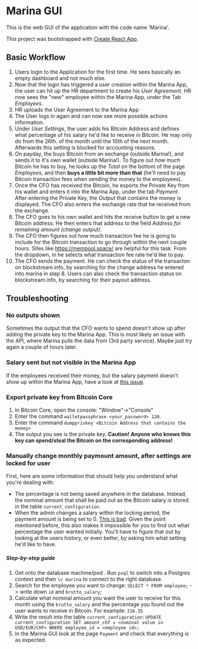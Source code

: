 # Marina GUI

This is the web GUI of the application with the code name 'Marina'.

This project was bootstrapped with [Create React App](https://github.com/facebookincubator/create-react-app).

## Basic Workflow
1) Users login to the Application for the first time. He sees basically an empty dashboard and not much else.
2) Now that the login has triggered a user creation within the Marina App, the user can hit up the HR department to create his *User Agreement*. HR now sees the "new" employee within the Marina App, under the Tab *Employees*.
3) HR uploads the User Agreement to the Marina App
4) The User logs in again and can now see more possible actions information.
5) Under *User Settings*, the user adds his Bitcoin Address and defines what percentage of his salary he'd like to receive in Bitcoin. He may only do from the 26th. of the month until the 10th of the next month. Afterwards this setting is blocked for accounting reasons.
6) On payday, the buys Bitcoin from an exchange (outside Marina!), and sends it to it's own wallet (outside Marina!). To figure out *how much* Bitcoin he has to buy, he looks up the *Total* on the bottom of the page *Employees*, and then **buys a little bit more than that** (he'll need to pay Bitcoin transaction fees when sending the money to the employees).
7) Once the CFO has received the Bitcoin, he exports the Private Key from his wallet and enters it into the Marina App, under the tab *Payment*. After entering the Private Key, the *Output* that contains the money is displayed. The CFO also enters the exchange rate that he received from the exchange.
8) The CFO goes to his own wallet and hits the receive button to get a new Bitcoin address. He then enters that address to the field *Address for remaining amount (change output)*.
9) The CFO then figures out how much transaction fee he is going to include for the Bitcoin transaction to go through within the next couple hours. Sites like https://mempool.space/ are helpful for this task. From the dropdown, in he selects what transaction fee rate he'd like to pay.
10) The CFO sends the payment. He can check the status of the transacton on blockstream.info, by searching for the change address he entered into marina in step 8. Users can also check the transaction status on blockstream.info, by searching for their payout address.

## Troubleshooting

### No outputs shown
Sometimes the output that the CFO wants to spend doesn't show up after adding the private key to the Marina App. This is most likely an issue with the API, where Marina pulls the data from (3rd party service). Maybe just try again a couple of hours later.

### Salary sent but not visible in the Marina App
If the employees received their money, but the salary payment doesn't show up within the Marina App, have a look at [this issue](https://github.com/puzzle/marina-backend/issues/12).

### Export private key from Bitcoin Core
1) In Bitcoin Core, open the console:  "Window"->"Console"
2) Enter the command `walletpassphrase <your_password> 120`.
3) Enter the command `dumpprivkey <Bitcoin Address that contains the money>` 
4) The output you see is the private key. **Caution! Anyone who knows this key can spend/steal the Bitcoin on the corresponding address!**

### Manually change monthly paymount amount, after settings are locked for user
First, here are some information that should help you understand what you're dealing with:
* The percentage is not being saved anywhere in the database. Instead, the nominal amount that shall be paid out as the Bitcoin salary is stored in the table `current_configuration`.
* When the admin changes a salary within the locking period, the payment amount is being set to 0. [This is bad](https://github.com/puzzle/marina-backend/issues/14). Given the point mentioned before, this also makes it impossible for you to find out what percentage the user wanted initially. You'll have to figure that out by looking at the users history, or even better, by asking him what setting he'd like to have.

##### Step-by-step guide
1) Get onto the database machine/pod . Run `psql` to switch into a Postgres context and then `\c marina` to connect to the right database.
2) Search for the employee you want to change: `SELECT * FROM employee;` -> write down `id` and `brutto_salary`;
3) Calculate what nominal amount you want the user to receive for this month using the `brutto_salary` and the percentage you found out the user wants to receive in Bitcoin. For example: `316.35`
4) Write the result into the table `current_configuration`: `UPDATE current_configuration SET amount_chf = <nominal value in USD/EUR/CHF> WHERE employee_id = <employee id>;`
5) In the Marina GUI look at the page `Payment` and check that everything is as expected.
